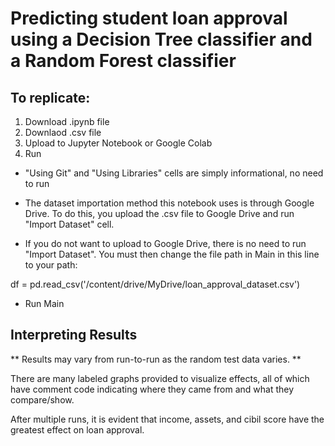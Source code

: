 # Predicting student loan approval using a Decision Tree classifier and a Random Forest classifier

## To replicate:
1. Download .ipynb file
2. Downlaod .csv file
3. Upload to Jupyter Notebook or Google Colab
4. Run

* "Using Git" and "Using Libraries" cells are simply informational, no need to run
   
* The dataset importation method this notebook uses is through Google Drive. To do this, you upload the .csv file to Google Drive and run "Import Dataset" cell.
   
* If you do not want to upload to Google Drive, there is no need to run "Import Dataset". You must then change the file path in Main in this line to your path:

df = pd.read_csv('/content/drive/MyDrive/loan_approval_dataset.csv')
   
* Run Main

## Interpreting Results

** Results may vary from run-to-run as the random test data varies. **

There are many labeled graphs provided to visualize effects, all of which have comment code indicating where they came from and what they compare/show.

After multiple runs, it is evident that income, assets, and cibil score have the greatest effect on loan approval.
